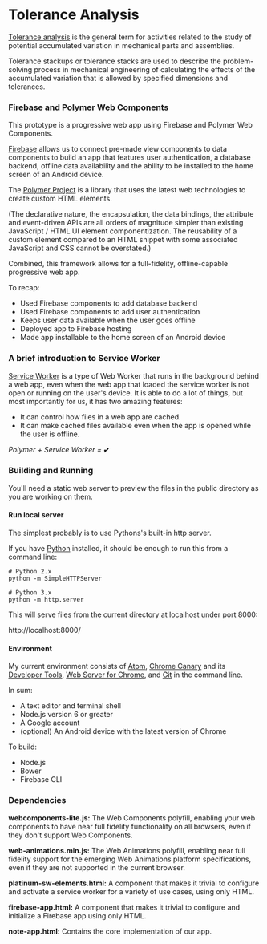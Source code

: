 # Tolerance Analysis
[Tolerance analysis](https://en.wikipedia.org/wiki/Tolerance_analysis) is the general term for activities related to the study of potential accumulated variation in mechanical parts and assemblies.

Tolerance stackups or tolerance stacks are used to describe the problem-solving process in mechanical engineering of calculating the effects of the accumulated variation that is allowed by specified dimensions and tolerances.

### Firebase and Polymer Web Components
This prototype is a progressive web app using Firebase and Polymer Web Components.

 [Firebase](https://firebase.google.com/) allows us to connect pre-made view components to data components to build an app that features user authentication, a database backend, offline data availability and the ability to be installed to the home screen of an Android device.

 The [Polymer Project](https://www.polymer-project.org/1.0/) is a library that uses the latest web technologies to create custom HTML elements.

 (The declarative nature, the encapsulation, the data bindings, the attribute and event-driven APIs are all orders of magnitude simpler than existing JavaScript / HTML UI element componentization. The reusability of a custom element compared to an HTML snippet with some associated JavaScript and CSS cannot be overstated.)

Combined, this framework allows for a full-fidelity, offline-capable progressive web app.

To recap:

* Used Firebase components to add database backend
* Used Firebase components to add user authentication
* Keeps user data available when the user goes offline
* Deployed app to Firebase hosting
* Made  app installable to the home screen of an Android device

### A brief introduction to Service Worker
[Service Worker](https://developers.google.com/web/fundamentals/primers/service-worker/) is a type of Web Worker that runs in the background behind a web app, even when the web app that loaded the service worker is not open or running on the user's device. It is able to do a lot of things, but most importantly for us, it has two amazing features:

* It can control how files in a web app are cached.
* It can make cached files available even when the app is opened while the user is offline.

*Polymer + Service Worker = 💕*

### Building and Running
 You'll need a static web server to preview the files in the public directory as you are working on them.

#### Run local server

The simplest probably is to use Pythons's built-in http server.

If you have [Python](http://python.org/) installed, it should be enough to run this from a command line:
```
# Python 2.x
python -m SimpleHTTPServer
```
```
# Python 3.x
python -m http.server
```

This will serve files from the current directory at localhost under port 8000:

http://localhost:8000/

#### Environment
My current environment consists of [Atom](https://atom.io/), [Chrome Canary](https://www.google.com/chrome/browser/canary.html) and its [Developer Tools](https://developer.chrome.com/devtools), [Web Server for Chrome](https://chrome.google.com/webstore/detail/web-server-for-chrome/ofhbbkphhbklhfoeikjpcbhemlocgigb?hl=en), and [Git](https://git-scm.com/) in the command line.

In sum:
* A text editor and terminal shell
* Node.js version 6 or greater
* A Google account
* (optional) An Android device with the latest version of Chrome

To build:
* Node.js
* Bower
* Firebase CLI

### Dependencies
**webcomponents-lite.js:** The Web Components polyfill, enabling your web components to have near full fidelity functionality on all browsers, even if they don't support Web Components.

**web-animations.min.js:** The Web Animations polyfill, enabling near full fidelity support for the emerging Web Animations platform specifications, even if they are not supported in the current browser.

**platinum-sw-elements.html:** A component that makes it trivial to configure and activate a service worker for a variety of use cases, using only HTML.

**firebase-app.html:** A component that makes it trivial to configure and initialize a Firebase app using only HTML.

**note-app.html:** Contains the core implementation of our app.
